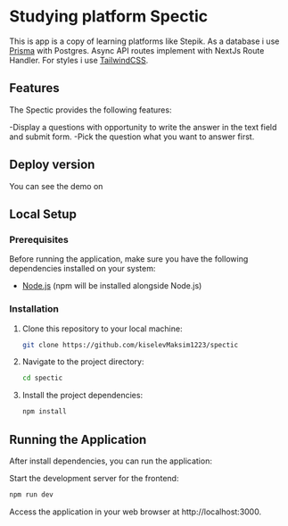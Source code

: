 # Studying platform Spectic

This is app is a copy of learning platforms like Stepik. As a database i use [Prisma](https://www.prisma.io/) with Postgres. Async API routes implement with NextJs Route Handler. For styles i use [TailwindCSS](https://tailwindcss.com/).

## Features

The Spectic provides the following features:

-Display a questions with opportunity to write the answer in the text field and submit form.
-Pick the question what you want to answer first.

## Deploy version

You can see the demo on

## Local Setup

### Prerequisites

Before running the application, make sure you have the following dependencies installed on your system:

- [Node.js](https://nodejs.org/) (npm will be installed alongside Node.js)

### Installation

1. Clone this repository to your local machine:

   ```bash
   git clone https://github.com/kiselevMaksim1223/spectic

   ```

2. Navigate to the project directory:

   ```bash
   cd spectic

   ```

3. Install the project dependencies:

   ```bash
   npm install

   ```

## Running the Application

After install dependencies, you can run the application:

Start the development server for the frontend:

```bash
npm run dev

```

Access the application in your web browser at http://localhost:3000.
